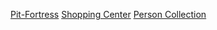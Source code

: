 <a href="Problem-2-Pit-Fortress.pdf">Pit-Fortress</a>
<a href="11.%20Data-Structures-Combining-Data-Structures-Exercise.pdf">Shopping Center</a>
<a href="11.%20Data-Structures-Combining-Data-Structures-Lab.pdf">Person Collection</a>